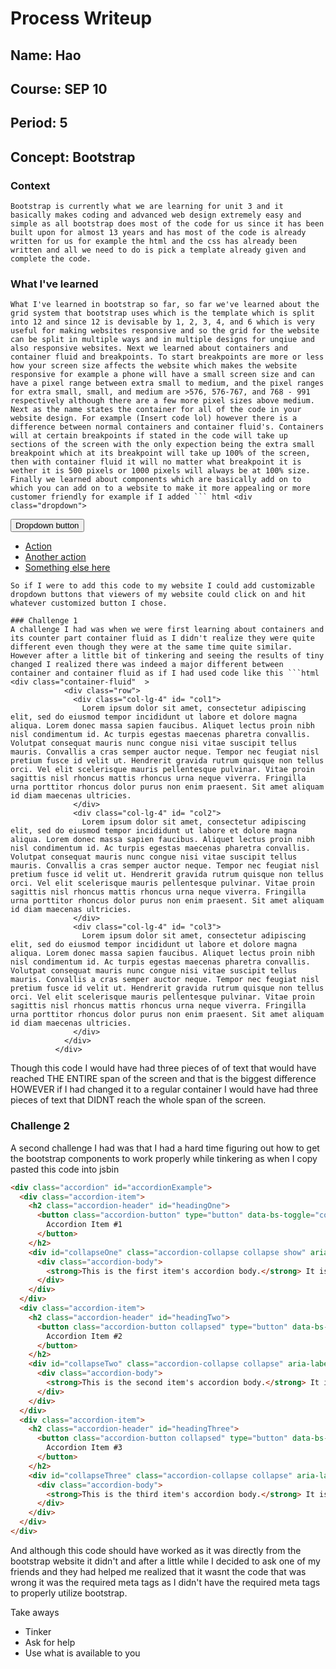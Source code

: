 # Process Writeup

## Name: Hao
## Course: SEP 10
## Period: 5
## Concept: Bootstrap

### Context
    Bootstrap is currently what we are learning for unit 3 and it basically makes coding and advanced web design extremely easy and simple as all bootstrap does most of the code for us since it has been built upon for almost 13 years and has most of the code is already written for us for example the html and the css has already been written and all we need to do is pick a template already given and complete the code.

### What I've learned
    What I've learned in bootstrap so far, so far we've learned about the grid system that bootstrap uses which is the template which is split into 12 and since 12 is devisable by 1, 2, 3, 4, and 6 which is very useful for making websites responsive and so the grid for the website can be split in multiple ways and in multiple designs for unqiue and also responsive websites. Next we learned about containers and container fluid and breakpoints. To start breakpoints are more or less how your screen size affects the website which makes the website responsive for example a phone will have a small screen size and can have a pixel range between extra small to medium, and the pixel ranges for extra small, small, and medium are >576, 576-767, and 768 - 991 respectively although there are a few more pixel sizes above medium. Next as the name states the container for all of the code in your website design. For example (Insert code lol) however there is a difference between normal containers and container fluid's. Containers will at certain breakpoints if stated in the code will take up sections of the screen with the only expection being the extra small breakpoint which at its breakpoint will take up 100% of the screen, then with container fluid it will no matter what breakpoint it is wether it is 500 pixels or 1000 pixels will always be at 100% size. Finally we learned about components which are basically add on to which you can add on to a website to make it more appealing or more customer friendly for example if I added ``` html <div class="dropdown">
  <button class="btn btn-secondary dropdown-toggle" type="button" id="dropdownMenuButton1" data-bs-toggle="dropdown" aria-expanded="false">
    Dropdown button
  </button>
  <ul class="dropdown-menu" aria-labelledby="dropdownMenuButton1">
    <li><a class="dropdown-item" href="#">Action</a></li>
    <li><a class="dropdown-item" href="#">Another action</a></li>
    <li><a class="dropdown-item" href="#">Something else here</a></li>
  </ul>
</div>

```
So if I were to add this code to my website I could add customizable dropdown buttons that viewers of my website could click on and hit whatever customized button I chose.

### Challenge 1
A challenge I had was when we were first learning about containers and its counter part container fluid as I didn't realize they were quite different even though they were at the same time quite similar. However after a little bit of tinkering and seeing the results of tiny changed I realized there was indeed a major different between container and container fluid as if I had used code like this ```html  <div class="container-fluid"  >
            <div class="row">
              <div class="col-lg-4" id= "col1">
                Lorem ipsum dolor sit amet, consectetur adipiscing elit, sed do eiusmod tempor incididunt ut labore et dolore magna aliqua. Lorem donec massa sapien faucibus. Aliquet lectus proin nibh nisl condimentum id. Ac turpis egestas maecenas pharetra convallis. Volutpat consequat mauris nunc congue nisi vitae suscipit tellus mauris. Convallis a cras semper auctor neque. Tempor nec feugiat nisl pretium fusce id velit ut. Hendrerit gravida rutrum quisque non tellus orci. Vel elit scelerisque mauris pellentesque pulvinar. Vitae proin sagittis nisl rhoncus mattis rhoncus urna neque viverra. Fringilla urna porttitor rhoncus dolor purus non enim praesent. Sit amet aliquam id diam maecenas ultricies.
              </div>
              <div class="col-lg-4" id= "col2">
                Lorem ipsum dolor sit amet, consectetur adipiscing elit, sed do eiusmod tempor incididunt ut labore et dolore magna aliqua. Lorem donec massa sapien faucibus. Aliquet lectus proin nibh nisl condimentum id. Ac turpis egestas maecenas pharetra convallis. Volutpat consequat mauris nunc congue nisi vitae suscipit tellus mauris. Convallis a cras semper auctor neque. Tempor nec feugiat nisl pretium fusce id velit ut. Hendrerit gravida rutrum quisque non tellus orci. Vel elit scelerisque mauris pellentesque pulvinar. Vitae proin sagittis nisl rhoncus mattis rhoncus urna neque viverra. Fringilla urna porttitor rhoncus dolor purus non enim praesent. Sit amet aliquam id diam maecenas ultricies.
              </div>
              <div class="col-lg-4" id= "col3">
                Lorem ipsum dolor sit amet, consectetur adipiscing elit, sed do eiusmod tempor incididunt ut labore et dolore magna aliqua. Lorem donec massa sapien faucibus. Aliquet lectus proin nibh nisl condimentum id. Ac turpis egestas maecenas pharetra convallis. Volutpat consequat mauris nunc congue nisi vitae suscipit tellus mauris. Convallis a cras semper auctor neque. Tempor nec feugiat nisl pretium fusce id velit ut. Hendrerit gravida rutrum quisque non tellus orci. Vel elit scelerisque mauris pellentesque pulvinar. Vitae proin sagittis nisl rhoncus mattis rhoncus urna neque viverra. Fringilla urna porttitor rhoncus dolor purus non enim praesent. Sit amet aliquam id diam maecenas ultricies.
              </div>
            </div>
          </div>

```
Though this code I would have had three pieces of of text that would have reached THE ENTIRE span of the screen and that is the biggest difference HOWEVER if I had changed it to a regular container I would have had three pieces of text that DIDNT reach the whole span of the screen.










### Challenge 2
A second challenge I had was that I had a hard time figuring out how to get the bootstrap components to work properly while tinkering as when I copy pasted this code into jsbin 
```html 
<div class="accordion" id="accordionExample">
  <div class="accordion-item">
    <h2 class="accordion-header" id="headingOne">
      <button class="accordion-button" type="button" data-bs-toggle="collapse" data-bs-target="#collapseOne" aria-expanded="true" aria-controls="collapseOne">
        Accordion Item #1
      </button>
    </h2>
    <div id="collapseOne" class="accordion-collapse collapse show" aria-labelledby="headingOne" data-bs-parent="#accordionExample">
      <div class="accordion-body">
        <strong>This is the first item's accordion body.</strong> It is shown by default, until the collapse plugin adds the appropriate classes that we use to style each element. These classes control the overall appearance, as well as the showing and hiding via CSS transitions. You can modify any of this with custom CSS or overriding our default variables. It's also worth noting that just about any HTML can go within the <code>.accordion-body</code>, though the transition does limit overflow.
      </div>
    </div>
  </div>
  <div class="accordion-item">
    <h2 class="accordion-header" id="headingTwo">
      <button class="accordion-button collapsed" type="button" data-bs-toggle="collapse" data-bs-target="#collapseTwo" aria-expanded="false" aria-controls="collapseTwo">
        Accordion Item #2
      </button>
    </h2>
    <div id="collapseTwo" class="accordion-collapse collapse" aria-labelledby="headingTwo" data-bs-parent="#accordionExample">
      <div class="accordion-body">
        <strong>This is the second item's accordion body.</strong> It is hidden by default, until the collapse plugin adds the appropriate classes that we use to style each element. These classes control the overall appearance, as well as the showing and hiding via CSS transitions. You can modify any of this with custom CSS or overriding our default variables. It's also worth noting that just about any HTML can go within the <code>.accordion-body</code>, though the transition does limit overflow.
      </div>
    </div>
  </div>
  <div class="accordion-item">
    <h2 class="accordion-header" id="headingThree">
      <button class="accordion-button collapsed" type="button" data-bs-toggle="collapse" data-bs-target="#collapseThree" aria-expanded="false" aria-controls="collapseThree">
        Accordion Item #3
      </button>
    </h2>
    <div id="collapseThree" class="accordion-collapse collapse" aria-labelledby="headingThree" data-bs-parent="#accordionExample">
      <div class="accordion-body">
        <strong>This is the third item's accordion body.</strong> It is hidden by default, until the collapse plugin adds the appropriate classes that we use to style each element. These classes control the overall appearance, as well as the showing and hiding via CSS transitions. You can modify any of this with custom CSS or overriding our default variables. It's also worth noting that just about any HTML can go within the <code>.accordion-body</code>, though the transition does limit overflow.
      </div>
    </div>
  </div>
</div>


```
And although this code should have worked as it was directly from the bootstrap website it didn't and after a little while I decided to ask one of my friends and they had helped me realized that it wasnt the code that was wrong it was the required meta tags as I didn't have the required meta tags to properly utilize bootstrap.


Take aways
* Tinker
* Ask for help
* Use what is available to you






































